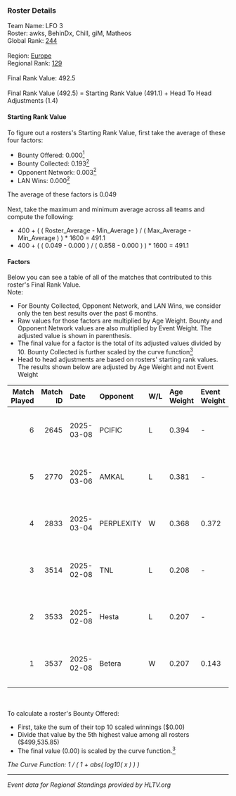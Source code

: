 ### Roster Details<br />
Team Name: LFO 3<br />
Roster: awks, BehinDx, Chill, giM, Matheos<br />
Global Rank: [244](../../standings_global_2025_07_07.md)<br />
<br />
Region: [Europe]( ../../standings_europe_2025_07_07.md)<br />
Regional Rank: [129]( ../../standings_europe_2025_07_07.md)<br />
<br />
Final Rank Value:  492.5<br />
<br />
Final Rank Value (492.5) = Starting Rank Value (491.1) + Head To Head Adjustments (1.4)<br />

#### Starting Rank Value<br />
To figure out a rosters's Starting Rank Value, first take the average of these four factors:<br />
- Bounty Offered: 0.000[<sup>1</sup>](#table2)
- Bounty Collected: 0.193[<sup>2</sup>](#table1)
- Opponent Network: 0.003[<sup>2</sup>](#table1)
- LAN Wins: 0.000[<sup>2</sup>](#table1)

The average of these factors is 0.049<br />
<br />
Next, take the maximum and minimum average across all teams and compute the following:<br />
- 400 + ( ( Roster_Average - Min_Average ) / ( Max_Average - Min_Average ) ) * 1600 = 491.1
- 400 + ( ( 0.049 - 0.000 ) / ( 0.858 - 0.000 ) ) * 1600 = 491.1


#### Factors<br />
Below you can see a table of all of the matches that contributed to this roster's Final Rank Value.<br />
Note:<br />

- For Bounty Collected, Opponent Network, and LAN Wins, we consider only the ten best results over the past 6 months.
- Raw values for those factors are multiplied by Age Weight. Bounty and Opponent Network values are also multiplied by Event Weight. The adjusted value is shown in parenthesis.
- The final value for a factor is the total of its adjusted values divided by 10. Bounty Collected is further scaled by the curve function[<sup>3</sup>](#curveFunction)
- Head to head adjustments are based on rosters' starting rank values. The results shown below are adjusted by Age Weight and not Event Weight
<span id="table1"></span><br />


| Match Played | Match ID | Date       | Opponent   | W/L | Age Weight | Event Weight | Bounty Collected | Opponent Network | LAN Wins  | H2H Adj. | Roster                             |
| -: | -: | :- | :- | :- | :- | :- | :- | :- | :- | -: | :- |
|            6 |     2645 | 2025-03-08 | PCIFIC     | L   | 0.394      | -            | -                | -                | -         |    -6.68 | awks, BehinDx, Chill, giM, Matheos |
|            5 |     2770 | 2025-03-06 | AMKAL      | L   | 0.381      | -            | -                | -                | -         |    -2.87 | awks, BehinDx, Chill, giM, Matheos |
|            4 |     2833 | 2025-03-04 | PERPLEXITY | W   | 0.368      | 0.372        | 0.002 (0.000)    | 0.170 (0.023)    | 0 (0.000) |     8.47 | awks, BehinDx, Chill, giM, Matheos |
|            3 |     3514 | 2025-02-08 | TNL        | L   | 0.208      | -            | -                | -                | -         |    -0.13 | awks, BehinDx, Chill, giM, Matheos |
|            2 |     3533 | 2025-02-08 | Hesta      | L   | 0.207      | -            | -                | -                | -         |    -2.87 | awks, BehinDx, Chill, giM, Matheos |
|            1 |     3537 | 2025-02-08 | Betera     | W   | 0.207      | 0.143        | 0.014 (0.000)    | 0.164 (0.005)    | 0 (0.000) |     5.46 | awks, BehinDx, Chill, giM, Matheos |

<br />
<span id="table2"></span><br />
To calculate a roster's Bounty Offered:<br />

- First, take the sum of their top 10 scaled winnings ($0.00)
- Divide that value by the 5th highest value among all rosters ($499,535.85)
- The final value (0.00) is scaled by the curve function.[<sup>3</sup>](#curveFunction)

<span id="curveFunction"></span>_The Curve Function: 1 / ( 1 + abs( log10( x ) ) )_<br />

---
_Event data for Regional Standings provided by HLTV.org_<br />
